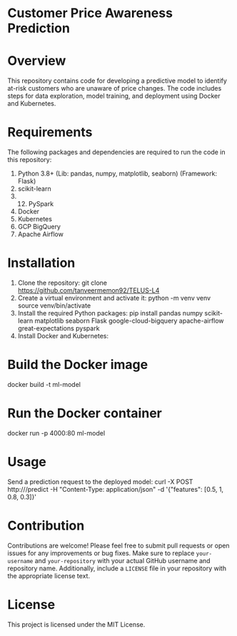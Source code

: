 # Customer Price Awareness Prediction
# Overview
This repository contains code for developing a predictive model to identify at-risk customers who are unaware of price changes. The code includes steps for data exploration, model training, and deployment using Docker and Kubernetes.

# Requirements
The following packages and dependencies are required to run the code in this repository:
1. Python 3.8+ (Lib: pandas, numpy,  matplotlib, seaborn) (Framework: Flask)
2. scikit-learn
3. 12. PySpark
4. Docker
5. Kubernetes
6. GCP BigQuery
7. Apache Airflow


# Installation
1. Clone the repository: git clone https://github.com/tanveermemon92/TELUS-L4
2. Create a virtual environment and activate it: python -m venv venv source venv/bin/activate
3. Install the required Python packages: pip install pandas numpy scikit-learn matplotlib seaborn Flask google-cloud-bigquery apache-airflow great-expectations pyspark
4. Install Docker and Kubernetes:
# Build the Docker image
docker build -t ml-model
# Run the Docker container
docker run -p 4000:80 ml-model

# Usage
Send a prediction request to the deployed model: curl -X POST http://<external-ip>/predict -H "Content-Type: application/json" -d '{"features": [0.5, 1, 0.8, 0.3]}'

# Contribution
Contributions are welcome! Please feel free to submit pull requests or open issues for any improvements or bug fixes.
Make sure to replace `your-username` and `your-repository` with your actual GitHub username and repository name. Additionally, include a `LICENSE` file in your repository with the appropriate license text.

# License
This project is licensed under the MIT License.
